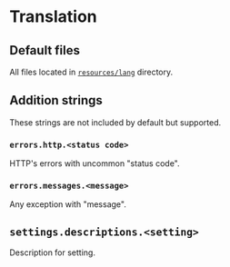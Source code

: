 # Translation

## Default files

All files located in [`resources/lang`](../resources/lang) directory.


## Addition strings

These strings are not included by default but supported.


### `errors.http.<status code>`

HTTP's errors with uncommon "status code".


### `errors.messages.<message>`

Any exception with "message".


## `settings.descriptions.<setting>`

Description for setting.

